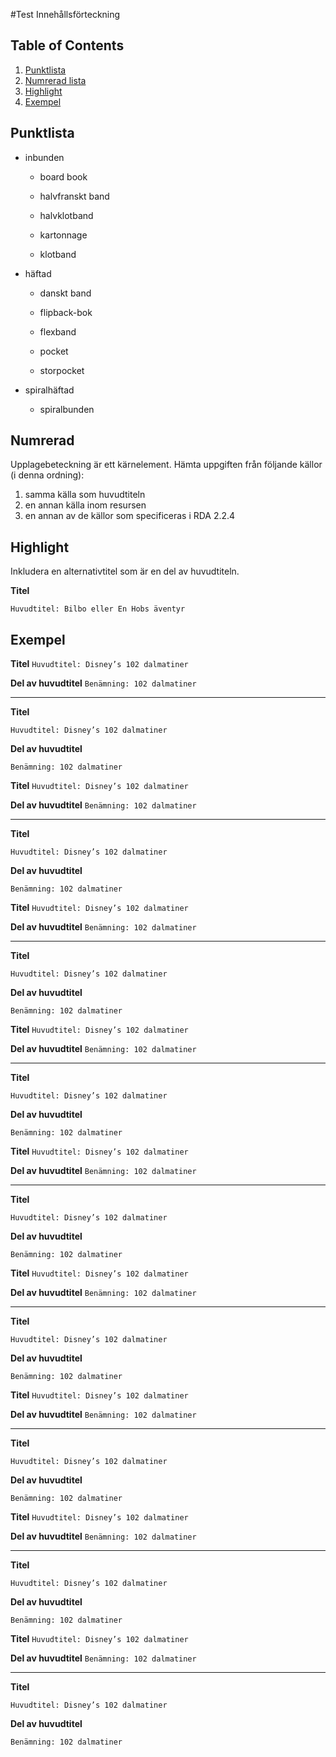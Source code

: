 #Test Innehållsförteckning

## Table of Contents
1. [Punktlista](#punktlista)
2. [Numrerad lista](#numrerad)
3. [Highlight](#highlight)
4. [Exempel](#exempel)

## Punktlista

* inbunden
  
  * board book
  
  * halvfranskt band
  
  * halvklotband
  
  * kartonnage
  
  * klotband

* häftad
  
  * danskt band
  
  * flipback-bok
  
  * flexband
  
  * pocket
  
  * storpocket

* spiralhäftad
  
  * spiralbunden

## Numrerad

Upplagebeteckning är ett kärnelement. Hämta uppgiften från följande källor (i denna ordning): 
1. samma källa som huvudtiteln
2. en annan källa inom resursen
3. en annan av de källor som specificeras i RDA 2.2.4

## Highlight

Inkludera en alternativtitel som är en del av huvudtiteln.

**Titel**

`Huvudtitel: Bilbo eller En Hobs äventyr`

## Exempel 

**Titel** 
`Huvudtitel: Disney’s 102 dalmatiner`

**Del av huvudtitel** 
`Benämning: 102 dalmatiner`

---

**Titel** 

`Huvudtitel: Disney’s 102 dalmatiner`

**Del av huvudtitel** 

`Benämning: 102 dalmatiner`

**Titel** 
`Huvudtitel: Disney’s 102 dalmatiner`

**Del av huvudtitel** 
`Benämning: 102 dalmatiner`

---

**Titel** 

`Huvudtitel: Disney’s 102 dalmatiner`

**Del av huvudtitel** 

`Benämning: 102 dalmatiner`

**Titel** 
`Huvudtitel: Disney’s 102 dalmatiner`

**Del av huvudtitel** 
`Benämning: 102 dalmatiner`

---

**Titel** 

`Huvudtitel: Disney’s 102 dalmatiner`

**Del av huvudtitel** 

`Benämning: 102 dalmatiner`

**Titel** 
`Huvudtitel: Disney’s 102 dalmatiner`

**Del av huvudtitel** 
`Benämning: 102 dalmatiner`

---

**Titel** 

`Huvudtitel: Disney’s 102 dalmatiner`

**Del av huvudtitel** 

`Benämning: 102 dalmatiner`

**Titel** 
`Huvudtitel: Disney’s 102 dalmatiner`

**Del av huvudtitel** 
`Benämning: 102 dalmatiner`

---

**Titel** 

`Huvudtitel: Disney’s 102 dalmatiner`

**Del av huvudtitel** 

`Benämning: 102 dalmatiner`

**Titel** 
`Huvudtitel: Disney’s 102 dalmatiner`

**Del av huvudtitel** 
`Benämning: 102 dalmatiner`

---

**Titel** 

`Huvudtitel: Disney’s 102 dalmatiner`

**Del av huvudtitel** 

`Benämning: 102 dalmatiner`

**Titel** 
`Huvudtitel: Disney’s 102 dalmatiner`

**Del av huvudtitel** 
`Benämning: 102 dalmatiner`

---

**Titel** 

`Huvudtitel: Disney’s 102 dalmatiner`

**Del av huvudtitel** 

`Benämning: 102 dalmatiner`

**Titel** 
`Huvudtitel: Disney’s 102 dalmatiner`

**Del av huvudtitel** 
`Benämning: 102 dalmatiner`

---

**Titel** 

`Huvudtitel: Disney’s 102 dalmatiner`

**Del av huvudtitel** 

`Benämning: 102 dalmatiner`

**Titel** 
`Huvudtitel: Disney’s 102 dalmatiner`

**Del av huvudtitel** 
`Benämning: 102 dalmatiner`

---

**Titel** 

`Huvudtitel: Disney’s 102 dalmatiner`

**Del av huvudtitel** 

`Benämning: 102 dalmatiner`
